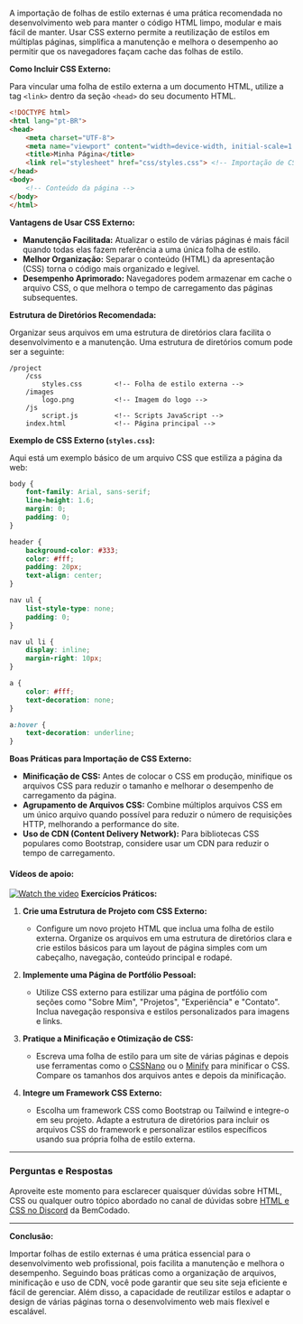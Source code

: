 A importação de folhas de estilo externas é uma prática recomendada no desenvolvimento web para manter o código HTML limpo, modular e mais fácil de manter. Usar CSS externo permite a reutilização de estilos em múltiplas páginas, simplifica a manutenção e melhora o desempenho ao permitir que os navegadores façam cache das folhas de estilo.

**Como Incluir CSS Externo:**

Para vincular uma folha de estilo externa a um documento HTML, utilize a tag `<link>` dentro da seção `<head>` do seu documento HTML. 

```html
<!DOCTYPE html>
<html lang="pt-BR">
<head>
    <meta charset="UTF-8">
    <meta name="viewport" content="width=device-width, initial-scale=1.0">
    <title>Minha Página</title>
    <link rel="stylesheet" href="css/styles.css"> <!-- Importação de CSS Externo -->
</head>
<body>
    <!-- Conteúdo da página -->
</body>
</html>
```

**Vantagens de Usar CSS Externo:**

- **Manutenção Facilitada:** Atualizar o estilo de várias páginas é mais fácil quando todas elas fazem referência a uma única folha de estilo.
- **Melhor Organização:** Separar o conteúdo (HTML) da apresentação (CSS) torna o código mais organizado e legível.
- **Desempenho Aprimorado:** Navegadores podem armazenar em cache o arquivo CSS, o que melhora o tempo de carregamento das páginas subsequentes.

**Estrutura de Diretórios Recomendada:**

Organizar seus arquivos em uma estrutura de diretórios clara facilita o desenvolvimento e a manutenção. Uma estrutura de diretórios comum pode ser a seguinte:

```
/project
    /css
        styles.css        <!-- Folha de estilo externa -->
    /images
        logo.png          <!-- Imagem do logo -->
    /js
        script.js         <!-- Scripts JavaScript -->
    index.html            <!-- Página principal -->
```

**Exemplo de CSS Externo (`styles.css`):**

Aqui está um exemplo básico de um arquivo CSS que estiliza a página da web:

```css
body {
    font-family: Arial, sans-serif;
    line-height: 1.6;
    margin: 0;
    padding: 0;
}

header {
    background-color: #333;
    color: #fff;
    padding: 20px;
    text-align: center;
}

nav ul {
    list-style-type: none;
    padding: 0;
}

nav ul li {
    display: inline;
    margin-right: 10px;
}

a {
    color: #fff;
    text-decoration: none;
}

a:hover {
    text-decoration: underline;
}
```

**Boas Práticas para Importação de CSS Externo:**

- **Minificação de CSS:** Antes de colocar o CSS em produção, minifique os arquivos CSS para reduzir o tamanho e melhorar o desempenho de carregamento da página.
- **Agrupamento de Arquivos CSS:** Combine múltiplos arquivos CSS em um único arquivo quando possível para reduzir o número de requisições HTTP, melhorando a performance do site.
- **Uso de CDN (Content Delivery Network):** Para bibliotecas CSS populares como Bootstrap, considere usar um CDN para reduzir o tempo de carregamento.

#### Vídeos de apoio:
[![Watch the video](https://i.ytimg.com/vi/6xNeVIExtWU/hq720.jpg?sqp=-oaymwEcCNAFEJQDSFXyq4qpAw4IARUAAIhCGAFwAcABBg==&rs=AOn4CLCCJWNN-sK9zRAtjw-oCdCnYxuZQg)](https://youtu.be/6xNeVIExtWU?si=d4ucNnp9vCi3RfYl)
**Exercícios Práticos:**

1. **Crie uma Estrutura de Projeto com CSS Externo:**
   - Configure um novo projeto HTML que inclua uma folha de estilo externa. Organize os arquivos em uma estrutura de diretórios clara e crie estilos básicos para um layout de página simples com um cabeçalho, navegação, conteúdo principal e rodapé.

2. **Implemente uma Página de Portfólio Pessoal:**
   - Utilize CSS externo para estilizar uma página de portfólio com seções como "Sobre Mim", "Projetos", "Experiência" e "Contato". Inclua navegação responsiva e estilos personalizados para imagens e links.

3. **Pratique a Minificação e Otimização de CSS:**
   - Escreva uma folha de estilo para um site de várias páginas e depois use ferramentas como o [CSSNano](https://cssnano.github.io/cssnano/) ou o [Minify](https://www.minifier.org/) para minificar o CSS. Compare os tamanhos dos arquivos antes e depois da minificação.

4. **Integre um Framework CSS Externo:**
   - Escolha um framework CSS como Bootstrap ou Tailwind e integre-o em seu projeto. Adapte a estrutura de diretórios para incluir os arquivos CSS do framework e personalizar estilos específicos usando sua própria folha de estilo externa.

---

### Perguntas e Respostas

Aproveite este momento para esclarecer quaisquer dúvidas sobre HTML, CSS ou qualquer outro tópico abordado no canal de dúvidas sobre [HTML e CSS no Discord](https://discord.com/channels/1224468395462754345/1224469321921859694) da BemCodado.

---

**Conclusão:**

Importar folhas de estilo externas é uma prática essencial para o desenvolvimento web profissional, pois facilita a manutenção e melhora o desempenho. Seguindo boas práticas como a organização de arquivos, minificação e uso de CDN, você pode garantir que seu site seja eficiente e fácil de gerenciar. Além disso, a capacidade de reutilizar estilos e adaptar o design de várias páginas torna o desenvolvimento web mais flexível e escalável.
